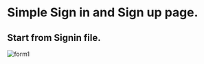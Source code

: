 # Simple Sign in and Sign up page.

## Start from Signin file.

![form1](https://github.com/AnhhDaoo/Login_Forms_Collection/assets/97368858/d1f8e7bb-0ff6-4beb-81d8-f57dfa0f2b11)
